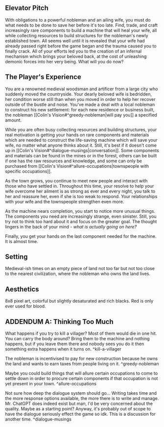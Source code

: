 ## Elevator Pitch
With obligations to a powerful nobleman and an ailing wife, you must do what needs to be done to save her before it's too late. Find, trade, and craft increasingly rare components to build a machine that will heal your wife, all while collecting resources to build structures for the nobleman's newly established town. All seems well until it is revealed that your wife had already passed right before the game began and the trauma caused you to finally crack. All of your efforts led you to the creation of an infernal mechanism which brings your beloved back, at the cost of unleashing demonic forces into her very being. What will you do now?

## The Player's Experience
You are a renowned medieval woodsman and artificer from a large city who suddenly moved the countryside. Your dearly beloved wife is bedridden, her condition worse still than when you moved in order to help her recover outside of the bustle and noise. You've made a deal with a local nobleman to construct his new settlement: for each new residence or business built, the nobleman [[Colin's Vision#^greedy-nobleman|will pay you]] a specified amount. 

While you are often busy collecting resources and building structures, your real motivation is getting your hands on rare components and materials which are needed to construct the life-saving machine which will save your wife, no matter what anyone thinks about it. Still, it's best if it doesn't come up in [[Colin's Vision#^dialogue-musings|conversation]]. Some components and materials can be found in the mines or in the forest, others can be built if one has the raw resources and knowledge, and some can only be purchased from [[Colin's Vision#^allure-occupations|townspeople with specific occupations]].

As the town grows, you continue to meet new people and interact with those who have settled in. Throughout this time, your resolve to help your wife overcome her ailment is as strong as ever and every night, you talk to her and reassure her, even if she is too weak to respond. Your relationships with your wife and the townspeople strengthen even more.

As the machine nears completion, you start to notice more unusual things. The components you need are increasingly strange, even sinister. Still, you try not to think too hard about it and focus on the greater goal. The thought lingers in the back of your mind - *what is actually going on here?*

Finally, you get your hands on the last component needed for the machine. It is almost time. 

## Setting
Medieval-ish times on an empty piece of land not too far but not too close to the nearest civilization, where the nobleman who owns the land lives.

## Aesthetics
8x8 pixel art, colorful but slightly desaturated and rich blacks. Red is only ever used for blood.

## ADDENDUM A: Thinking Too Much
What happens if you try to kill a villager? Most of them would die in one hit. You can carry the body around? Bring them to the machine and nothing happens, but if you leave them there and nobody sees you do it then something extra happens when it turns on. ^kill-a-villager

The nobleman is incentivised to pay for new construction because he owns the land and wants to earn taxes from people living on it. ^greedy-nobleman

Maybe you could build things that will allure certain occupations to come to settle down in order to procure certain components if that occupation is not yet present in your town. ^allure-occupations

Not sure how deep the dialogue system should go... Writing takes time and the more response options available, the more there is to write and manage. Mr. ChatGPT does indeed exist but man, I'd be very concerned about the quality. Maybe as a starting point? Anyway, it's probably out of scope to have the dialogue seriously effect the game so idk. This is a discussion for another time. ^dialogue-musings